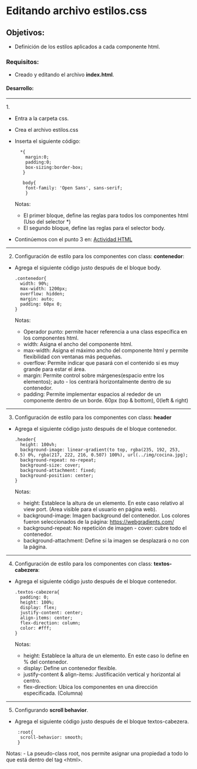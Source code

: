 # Editando archivo estilos.css

## Objetivos: 
  - Definición de los estilos aplicados a cada componente html.
  
### Requisitos:
  - Creado y editando el archivo <b>index.html</b>.
  
#### Desarrollo:

<hr>
1. 

- Entra a la carpeta css.
- Crea el archivo estilos.css
- Inserta el siguiente código: 
    
        *{
          margin:0;
          padding:0;
          box-sizing:border-box;
         }
         
         body{
          font-family: 'Open Sans', sans-serif;
          }                    
    
   Notas:
    - El primer bloque, define las reglas para todos los componentes html (Uso del selector *)
    - El segundo bloque, define las reglas para el selector body.
    
- Continúemos con el punto 3 en: [Actividad HTML](../Actividad-HTML)  
<hr>

2. Configuración de estilo para los componentes con class: <b>contenedor</b>:

  - Agrega el siguiente código justo después de el bloque body.
  
        .contenedor{
          width: 90%;
          max-width: 1200px;
          overflow: hidden;
          margin: auto;
          padding: 60px 0;
        }
       
    Notas:    
      - Operador punto:  permite hacer referencia a una class específica en los componentes html.
      - width: Asigna el ancho del componente html.
      - max-width: Asigna el máximo ancho del componente html y permite flexibilidad con ventanas más pequeñas.
      - overflow: Permite indicar que pasará con el contenido si es muy grande para estar el área.
      - margin: Permite control sobre márgenes(espacio entre los elementos); auto - los centrará horizontalmente dentro de su contenedor.
      - padding: Permite implementar espacios al rededor de un componente dentro de un borde. 60px (top & bottom), 0(left & right)
<hr>

3. Configuración de estilo para los componentes con class: <b>header</b>
  
  - Agrega el siguiente código justo después de el bloque contenedor.
  
        .header{
          height: 100vh;
          background-image: linear-gradient(to top, rgba(235, 192, 253, 0.5) 0%, rgba(217, 222, 216, 0.507) 100%), url(../img/cocina.jpg);
          background-repeat: no-repeat;
          background-size: cover;
          background-attachment: fixed;
          background-position: center;
        }
        

    Notas:      
    - height: Establece la altura de un elemento. En este caso relativo al view port. (Area visible para el usuario en página web).
    - background-image: Imagen background del contenedor. Los colores fueron seleccionados de la página: https://webgradients.com/
    - background-repeat: No repetición de imagen - cover: cubre todo el contenedor.
    - background-attachment: Define si la imagen se desplazará o no con la página.
<hr>

4. Configuración de estilo para los componentes con class: <b>textos-cabezera</b>:

  - Agrega el siguiente código justo después de el bloque contenedor.
  
        .textos-cabezera{
          padding: 0;
          height: 100%;
          display: flex;
          justify-content: center;
          align-items: center;
          flex-direction: column;
          color: #fff;
        }
        
    Notas:
      - height: Establece la altura de un elemento. En este caso lo define en % del contenedor.
      - display: Define un contenedor flexible.
      - justify-content & align-items: Justificación vertical y horizontal al centro.
      - flex-direction: Ubica los componentes en una dirección especificada. (Columna)
<hr>

5. Configurando <b>scroll behavior</b>.

  - Agrega el siguiente código justo después de el bloque textos-cabezera.
  
         :root{
          scroll-behavior: smooth;
         }
         
  Notas:
    - La pseudo-class root, nos permite asignar una propiedad a todo lo que está dentro del tag \<html>.

